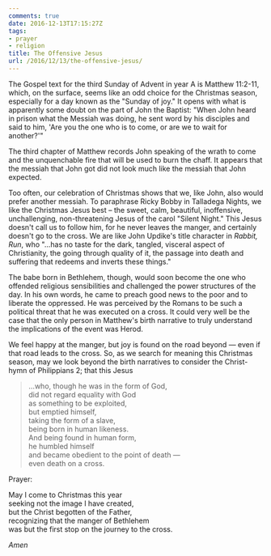```yaml
---
comments: true
date: 2016-12-13T17:15:27Z
tags:
- prayer
- religion
title: The Offensive Jesus
url: /2016/12/13/the-offensive-jesus/
---
```


The Gospel text for the third Sunday of Advent in year A is Matthew 11:2-11, which, on the surface, seems like an odd choice for the Christmas season, especially for a day known as the "Sunday of joy." It opens with what is apparently some doubt on the part of John the Baptist: "When John heard in prison what the Messiah was doing, he sent word by his disciples and said to him, 'Are you the one who is to come, or are we to wait for another?'"

The third chapter of Matthew records John speaking of the wrath to come and the unquenchable fire that will be used to burn the chaff. It appears that the messiah that John got did not look much like the messiah that John expected. 

Too often, our celebration of Christmas shows that we, like John, also would prefer another messiah. To paraphrase Ricky Bobby in Talladega Nights, we like the Christmas Jesus best – the sweet, calm, beautiful, inoffensive, unchallenging, non-threatening Jesus of the carol "Silent Night." This Jesus doesn't call us to follow him, for he never leaves the manger, and certainly doesn't go to the cross. We are like John Updike's title character in *Rabbit, Run*, who "...has no taste for the dark, tangled, visceral aspect of Christianity, the going through quality of it, the passage into death and suffering that redeems and inverts these things."

The babe born in Bethlehem, though, would soon become the one who offended religious sensibilities and challenged the power structures of the day. In his own words, he came to preach good news to the poor and to liberate the oppressed. He was perceived by the Romans to be such a political threat that he was executed on a cross. It could very well be the case that the only person in Matthew's birth narrative to truly understand the implications of the event was Herod.

We feel happy at the manger, but joy is found on the road beyond — even if that road leads to the cross. So, as we search for meaning this Christmas season, may we look beyond the birth narratives to consider the Christ-hymn of Philippians 2; that this Jesus

>...who, though he was in the form of God,  
>did not regard equality with God  
>as something to be exploited,  
>but emptied himself,  
>taking the form of a slave,  
>being born in human likeness.  
>And being found in human form,  
>he humbled himself  
>and became obedient to the point of death —  
>even death on a cross.  



Prayer:

May I come to Christmas this year  
seeking not the image I have created,  
but the Christ begotten of the Father,  
recognizing that the manger of Bethlehem  
was but the first stop on the journey to the cross.

*Amen*
